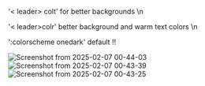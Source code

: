 
'< leader> colt' for better backgrounds \n

'< leader>colr' better background and warm text colors \n

':colorscheme onedark' default !!

![Screenshot from 2025-02-07 00-44-03](https://github.com/user-attachments/assets/daa5eb51-3c3c-4620-aed4-74c2325905ae)
![Screenshot from 2025-02-07 00-43-39](https://github.com/user-attachments/assets/a971562a-c9b5-44cc-9d24-31854cf165f6)
![Screenshot from 2025-02-07 00-43-25](https://github.com/user-attachments/assets/3e65c045-955d-4930-8ad2-e7240caff328)
